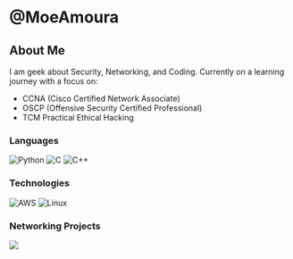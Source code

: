 # @MoeAmoura

## About Me

I am geek about Security, Networking, and Coding. Currently on a learning journey with a focus on:
- CCNA (Cisco Certified Network Associate)
- OSCP (Offensive Security Certified Professional)
- TCM Practical Ethical Hacking

### Languages

![Python](https://img.shields.io/badge/-Python-000?&logo=Python)
![C](https://img.shields.io/badge/-C-000?&logo=C)
![C++](https://img.shields.io/badge/-C++-000?&logo=c%2b%2b&logoColor=00599C)


### Technologies

![AWS](https://img.shields.io/badge/-AWS-000?&logo=Amazon-AWS&logoColor=F90)
![Linux](https://img.shields.io/badge/-Linux-000?&logo=Linux)


### Networking Projects
[![](https://img.shields.io/badge/-🌐%20Network%20Tools-000)](https://github.com/)
